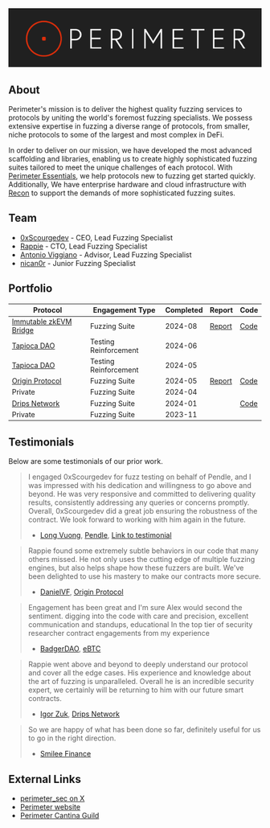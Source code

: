 <img src="../assets/perimeter-logo.png" alt="Perimeter Logo">

## About
Perimeter's mission is to deliver the highest quality fuzzing services to protocols by uniting the world's foremost fuzzing specialists. We possess extensive expertise in fuzzing a diverse range of protocols, from smaller, niche protocols to some of the largest and most complex in DeFi. 

In order to deliver on our mission, we have developed the most advanced scaffolding and libraries, enabling us to create highly sophisticated fuzzing suites tailored to meet the unique challenges of each protocol. With [Perimeter Essentials](../services/Perimeter%20Essentials.md), we help protocols new to fuzzing get started quickly. Additionally, We have enterprise hardware and cloud infrastructure with [Recon](https://getrecon.xyz) to support the demands of more sophisticated fuzzing suites.

## Team
- [0xScourgedev](Portfolio%20-%200xScourgedev.md) - CEO, Lead Fuzzing Specialist
- [Rappie](Portfolio%20-%20Rappie.md) - CTO, Lead Fuzzing Specialist
- [Antonio Viggiano](Portfolio%20-%20Antonio%20Viggiano.md) - Advisor, Lead Fuzzing Specialist
- [nican0r](Portfolio%20-%20nican0r.md) - Junior Fuzzing Specialist

## Portfolio

| Protocol                                                              | Engagement Type       | Completed | Report                                                                                                                                   | Code                                                                                       |
| --------------------------------------------------------------------- | --------------------- | --------- | ---------------------------------------------------------------------------------------------------------------------------------------- | ------------------------------------------------------------------------------------------ |
| [Immutable zkEVM Bridge](https://toolkit.immutable.com/squid-bridge/) | Fuzzing Suite         | 2024-08   | [Report](https://github.com/perimetersec/resources/blob/main/reports/Immutable%20zkEVM%20Bridge%20-%20Fuzzing%20Report.pdf)              | [Code](https://github.com/perimetersec/zkevm-bridge-contracts-fuzz/tree/main/test/fuzzing) |
| [Tapioca DAO](https://www.tapioca.xyz)                                | Testing Reinforcement | 2024-06   |                                                                                                                                          |                                                                                            |
| [Tapioca DAO](https://www.tapioca.xyz)                                | Testing Reinforcement | 2024-05   |                                                                                                                                          |                                                                                            |
| [Origin Protocol](https://www.originprotocol.com/)                    | Fuzzing Suite         | 2024-05   | [Report](https://github.com/perimetersec/origin-oeth-fuzzing/blob/main/reports/Origin%20Protocol%20OETHVault%20-%20Fuzzing%20Report.pdf) | [Code](https://github.com/perimetersec/origin-oeth-fuzzing/tree/main/src/fuzz/oethvault)   |
| Private                                                               | Fuzzing Suite         | 2024-04   |                                                                                                                                          |                                                                                            |
| [Drips Network](https://www.drips.network/)                           | Fuzzing Suite         | 2024-01   |                                                                                                                                          | [Code](https://github.com/perimetersec/drips-fuzzing/tree/main/src/echidna)<br>            |
| Private                                                               | Fuzzing Suite         | 2023-11   |                                                                                                                                          |                                                                                            |
## Testimonials
Below are some testimonials of our prior work.

> I engaged 0xScourgedev for fuzz testing on behalf of Pendle, and I was impressed with his dedication and willingness to go above and beyond. He was very responsive and committed to delivering quality results, consistently addressing any queries or concerns promptly. Overall, 0xScourgedev did a great job ensuring the robustness of the contract. We look forward to working with him again in the future.
> - [Long Vuong](https://x.com/unclegrandpa925), [Pendle](https://www.pendle.finance), [Link to testimonial](https://x.com/0xScourgedev/status/1801298332947517713)

> Rappie found some extremely subtle behaviors in our code that many others missed. He not only uses the cutting edge of multiple fuzzing engines, but also helps shape how these fuzzers are built. We've been delighted to use his mastery to make our contracts more secure.
> 
> - [DanielVF](https://x.com/danielvf), [Origin Protocol](https://www.originprotocol.com/)

> Engagement has been great and I'm sure Alex would second the sentiment. digging into the code with care and precision, excellent communication and standups, educational
> In the top tier of security researcher contract engagements from my experience
> - [BadgerDAO](https://x.com/BadgerDAO), [eBTC](https://x.com/eBTCprotocol)

> Rappie went above and beyond to deeply understand our protocol and cover all the edge cases. His experience and knowledge about the art of fuzzing is unparalleled. Overall he is an incredible security expert, we certainly will be returning to him with our future smart contracts.
>
> - [Igor Zuk](https://x.com/code_sandwich), [Drips Network](https://www.drips.network/)

> So we are happy of what has been done so far, definitely useful for us to go in the right direction.
> - [Smilee Finance](https://x.com/SmileeFinance)

## External Links
- [perimeter_sec on X](https://x.com/perimeter_sec)
- [Perimeter website](https://perimetersec.io)
- [Perimeter Cantina Guild](https://cantina.xyz/guilds/perimeter)
